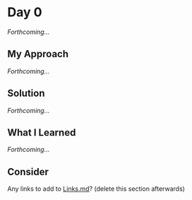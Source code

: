 # Day 0

*Forthcoming...*

## My Approach

*Forthcoming...*

## Solution

*Forthcoming...*

## What I Learned

*Forthcoming...*

## Consider

Any links to add to [Links.md](..\..\Links.md)? (delete this section afterwards)
